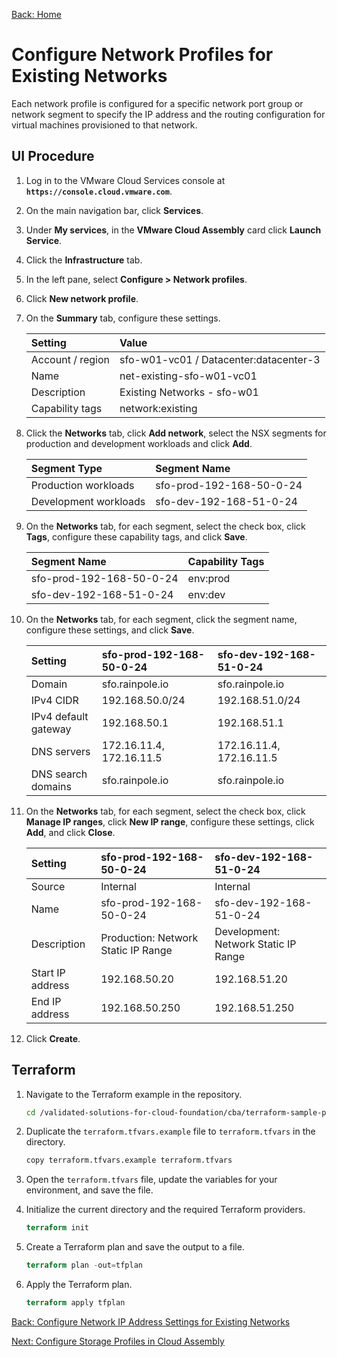 [Back: Home](README.md)

# Configure Network Profiles for Existing Networks

Each network profile is configured for a specific network port group or network segment to specify the IP address and the routing configuration for virtual machines provisioned to that network.

## UI Procedure

1. Log in to the VMware Cloud Services console at **`https://console.cloud.vmware.com`**.

2. On the main navigation bar, click **Services**.

3. Under **My services**, in the **VMware Cloud Assembly** card click **Launch Service**.

4. Click the **Infrastructure** tab.

5. In the left pane, select **Configure > Network profiles**.

6. Click **New network profile**.

7. On the **Summary** tab, configure these settings.

    | **Setting**           | **Value**                              |
    | :-                    | :-                                     |
    | Account / region      | sfo-w01-vc01 / Datacenter:datacenter-3 |
    | Name                  | net-existing-sfo-w01-vc01              |
    | Description           | Existing Networks - sfo-w01            |
    | Capability tags       | network:existing                       |

8. Click the **Networks** tab, click **Add network**, select the NSX segments for production and development workloads and click **Add**.

    | **Segment Type**      | **Segment Name**         |
    | :-                    | :-                       |
    | Production workloads  | sfo-prod-192-168-50-0-24 |
    | Development workloads | sfo-dev-192-168-51-0-24  |

9. On the **Networks** tab, for each segment, select the check box, click **Tags**, configure these capability tags, and click **Save**.

    | **Segment Name**         | **Capability Tags** |
    | :-                       | :-                  |
    | sfo-prod-192-168-50-0-24 | env:prod            |
    | sfo-dev-192-168-51-0-24  | env:dev             |

10. On the **Networks** tab, for each segment, click the segment name, configure these settings, and click **Save**.

    | **Setting**           | **sfo-prod-192-168-50-0-24** | **sfo-dev-192-168-51-0-24** |
    | :-                    | :-                           | :-                                        |
    | Domain                | sfo.rainpole.io              | sfo.rainpole.io                           |
    | IPv4 CIDR             | 192.168.50.0/24              | 192.168.51.0/24                           |
    | IPv4 default gateway  | 192.168.50.1                 | 192.168.51.1                              |
    | DNS servers           | 172.16.11.4, 172.16.11.5     | 172.16.11.4, 172.16.11.5                  |
    | DNS search domains    | sfo.rainpole.io              | sfo.rainpole.io                           |

11. On the **Networks** tab, for each segment, select the check box, click **Manage IP ranges**, click **New IP range**, configure these settings, click **Add**, and click **Close**.

    | **Setting**      | **sfo-prod-192-168-50-0-24**        | **sfo-dev-192-168-51-0-24**          |
    | :-               | :-                                  | :-                                   |
    | Source           | Internal                            | Internal                             |
    | Name             | sfo-prod-192-168-50-0-24            | sfo-dev-192-168-51-0-24              |
    | Description      | Production: Network Static IP Range | Development: Network Static IP Range |
    | Start IP address | 192.168.50.20                       | 192.168.51.20                        |
    | End IP address   | 192.168.50.250                      | 192.168.51.250                       |

12. Click **Create**.

## Terraform

1. Navigate to the Terraform example in the repository.

    ```bash
    cd /validated-solutions-for-cloud-foundation/cba/terraform-sample-project/08-cloud-assembly-network-profile
    ```

2. Duplicate the `terraform.tfvars.example` file to `terraform.tfvars` in the directory.

   ```bash
   copy terraform.tfvars.example terraform.tfvars
   ```

3. Open the `terraform.tfvars` file, update the variables for your environment, and save the file.

4. Initialize the current directory and the required Terraform providers.

   ```terraform
   terraform init
   ```

5. Create a Terraform plan and save the output to a file.

   ```terraform
   terraform plan -out=tfplan
   ```

6. Apply the Terraform plan.

   ```terraform
   terraform apply tfplan
   ```

[Back: Configure Network IP Address Settings for Existing Networks](7-configure-segment-networking.md)

[Next: Configure Storage Profiles in Cloud Assembly](9-configure-storage-profile.md)
